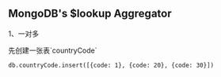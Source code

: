 ## MongoDB's $lookup Aggregator

1、一对多

先创建一张表\`countryCode\`

```
db.countryCode.insert([{code: 1}, {code: 20}, {code: 30}])
```



